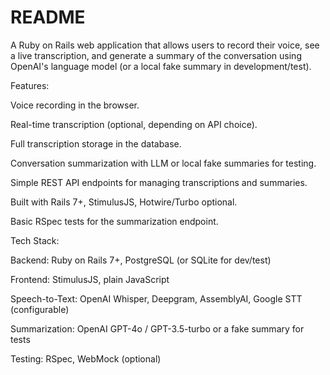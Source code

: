 # README

A Ruby on Rails web application that allows users to record their voice, see a live transcription, and generate a summary of the conversation using OpenAI's language model (or a local fake summary in development/test).

Features:

Voice recording in the browser.

Real-time transcription (optional, depending on API choice).

Full transcription storage in the database.

Conversation summarization with LLM or local fake summaries for testing.

Simple REST API endpoints for managing transcriptions and summaries.

Built with Rails 7+, StimulusJS, Hotwire/Turbo optional.

Basic RSpec tests for the summarization endpoint.

Tech Stack:

Backend: Ruby on Rails 7+, PostgreSQL (or SQLite for dev/test)

Frontend: StimulusJS, plain JavaScript

Speech-to-Text: OpenAI Whisper, Deepgram, AssemblyAI, Google STT (configurable)

Summarization: OpenAI GPT-4o / GPT-3.5-turbo or a fake summary for tests

Testing: RSpec, WebMock (optional)
